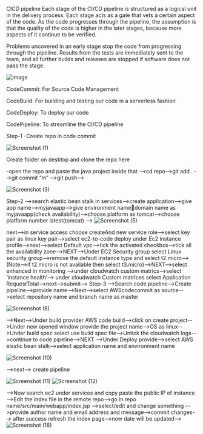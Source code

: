 CICD pipeline 
Each stage of the CI/CD pipeline is structured as a logical unit in the delivery process. Each stage acts as a gate that vets a certain aspect of the code. As the code progresses through the pipeline, the assumption is that the quality of the code is higher in the later stages, because more aspects of it continue to be verified. 

Problems uncovered in an early stage stop the code from progressing through the pipeline. Results from the tests are immediately sent to the team, and all further builds and releases are stopped if software does not pass the stage.

  ![image](https://github.com/user-attachments/assets/2eb040f5-6ae1-443b-bb5d-90e8d429be54)

  
CodeCommit: For Source Code Management

CodeBuild: For building and testing our code in a serverless fashion

CodeDeploy: To deploy our code

CodePipeline: To streamline the CI/CD pipeline

Step-1
-Create repo in code commit

![Screenshot (1)](https://github.com/user-attachments/assets/d8be8dcb-412c-4405-a098-fd2cee8011bc)

Create folder on desktop and clone the repo here

-open the repo and paste the java project inside that
-->cd repo-->git add . -->git commit “m” -->git push-->

![Screenshot (3)](https://github.com/user-attachments/assets/ec720ffa-1e26-4ab8-ba59-254a25824ee8)

Step-2
-->search elastic bean stalk in services-->create application-->give app name-->myjavaapp-->give environment namedomain name as myjavaapp(check availability)-->choose platform as tomcat-->choose platform number latest(tomcat) -->
![Screenshot (5)](https://github.com/user-attachments/assets/c4c75c3c-58e1-4299-a0a6-aef67daae9e4)



next-->in service access choose createAnd new service role-->select key pair as linux key pair-->select ec2-to-code deploy under Ec2 instance profile-->next-->select Default vpc-->tick the activated checkbox-->tick all the availability zone-->NEXT-->Under EC2 Security group select Linux security group-->remove the default instance type and select t2.micro-->(Note-->if t2.micro is not available then select t3.micro)-->NEXT-->select enhanced in monitoring
-->under cloudwatch custom matrics-->select ‘instance health’--> under cloudwatch Custom matrices select Application RequestTotal-->next-->submit-->
Step-3
-->Search code pipeline-->Create pipeline-->provide name-->Next-->select AWScodecommit as source-->select repository name and branch name as master

![Screenshot (8)](https://github.com/user-attachments/assets/2a2e571c-9e74-4c0b-93bd-e20ccb6d8b42)

-->Next-->Under build provider AWS code build-->click on create project-->Under new opened window provide the project name-->OS as linux-->Under build spec select use build spec file-->Untick the cloudwatch logs-->continue to code pipeline-->NEXT
-->Under Deploy provide-->select AWS elastic bean stalk-->select application name and environment name

![Screenshot (10)](https://github.com/user-attachments/assets/9e257160-374d-444d-ae48-8fed42ea5c70)

-->next--> create pipeline

![Screenshot (11)](https://github.com/user-attachments/assets/953fb1a9-0de8-43a8-8408-1b0505687a40)
![Screenshot (12)](https://github.com/user-attachments/assets/eafc944f-0c7e-4651-8acf-2fe836f838a7)


-->Now search ec2 under services and copy paste the public IP of instance
-->Edit the index file in the remote repo-->go in repo name/src/main/webapp/index.jsp
 -->select/edit and change something -->provide author name and email address and message-->commit changes--> after success refresh the index page-->now date will be updated-->
![Screenshot (16)](https://github.com/user-attachments/assets/2234c9e1-6c75-401a-8c95-3f6bb8ca7338)








      


